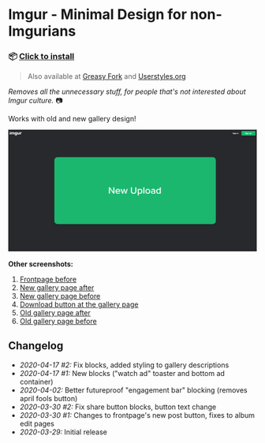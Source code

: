 # Imgur - Minimal Design for non-Imgurians

### 📦 [Click to install](https://github.com/krisu5/userstyles/raw/master/Imgur%20-%20Minimal%20Design%20for%20non-Imgurians/imgur_-_minimal_design_for_non-imgurians.user.css)

> Also available at [Greasy Fork](https://greasyfork.org/en/scripts/398960-imgur-minimal-design-for-non-imgurians) and [Userstyles.org](https://userstyles.org/styles/181729/imgur-minimal-design-for-non-imgurians)

*Removes all the unnecessary stuff, for people that's not interested about Imgur culture.* 📷

Works with old and new gallery design!

![Userstyle screenshot, Imgur frontpage after](screenshots/1_frontpage_after.png)

**Other screenshots:**
1. [Frontpage before](screenshots/2_frontpage_before.jpg)
2. [New gallery page after](screenshots/3_new_gallery_after.jpg)
3. [New gallery page before](screenshots/4_new_gallery_before.jpg)
4. [Download button at the gallery page](screenshots/5_download_button.jpg)
5. [Old gallery page after](screenshots/6_old_gallery_after.jpg)
6. [Old gallery page before](screenshots/7_old_gallery_before.jpg)

## Changelog

- *2020-04-17 #2:* Fix blocks, added styling to gallery descriptions
- *2020-04-17 #1:* New blocks ("watch ad" toaster and bottom ad container)
- *2020-04-02:* Better futureproof "engagement bar" blocking (removes april fools button)
- *2020-03-30 #2:* Fix share button blocks, button text change
- *2020-03-30 #1:* Changes to frontpage's new post button, fixes to album edit pages
- *2020-03-29:* Initial release